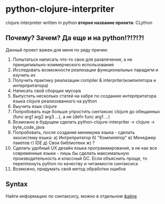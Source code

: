 # python-clojure-interpriter
 clojure interpreter written in python
 **второе название проекта**: CLython
 
## Почему? Зачем? Да еще и на python!?!?!?!
Данный проект важен для меня по ряду причин:
1. Попытаться написать что-то свое для развлечения, а не принципиально-коммерческого использования
2. Исследовать возможности реализации функциональных парадигм и изучить их
3. Получить практику реализации compiler & interpriter(компилятора и интерпритатора)
4. Написать свой сборщик мусора
5. Выпустить несколько статей на хабре по созданию интерпритатора языка clojure реализованного на python
6. Выучить язык clojure
7. Попробовать еще больше упростить синтаксис clojure до обещанных (func arg1 arg2 arg3 ...), а не (defn func arg1 ...)
8. Возможно в будущем сделать python-clojure-interpriter -> clojure -> byte_code_java
9. Попробовать, после создания минимума языка - сделать экосистему языка:
	а) Интрепритатор
	б) "Компилятор"
	в) Менеджер пакетов
	г) IDE
	д) Свои библиотеки
	ж) ?
10. Сделать удобный UX дизайн языка программирования, а не как все современные языки - лишь бы сделать максимальную производительность и  классный GC. Если объяснить проще, то переплюнуть python по качеству и читаемости синтаксиса
11. Возможно, придумать свой метод обработки ошибок
	


## Syntax
Найти информацию по синтаксису, можно в отдельном [файле]()
